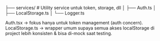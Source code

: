  ├── services/           # Utility service untuk token, storage, dll
 │    ├── Auth.ts
 │    ├── LocalStorage.ts
 │    └── Logger.ts

 Auth.tsx → fokus hanya untuk token management (auth concern).
LocalStorage.ts → wrapper umum supaya semua akses localStorage di project lebih konsisten & bisa di-mock saat testing.